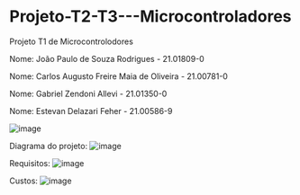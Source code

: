 # Projeto-T2-T3---Microcontroladores

Projeto T1 de Microcontrolodores

Nome: João Paulo de Souza Rodrigues - 21.01809-0

Nome: Carlos Augusto Freire Maia de Oliveira - 21.00781-0

Nome: Gabriel Zendoni Allevi - 21.01350-0

Nome: Estevan Delazari Feher - 21.00586-9

![image](https://github.com/user-attachments/assets/bb75adf3-b2c3-4b8d-bc65-a3368d555fd3)


Diagrama do projeto:
![image](https://github.com/user-attachments/assets/d27fa9af-3b78-4725-8144-46143baf52b0)

Requisitos:
![image](https://github.com/user-attachments/assets/cdaf3f16-a901-4cc8-8706-4192e266796d)

Custos:
![image](https://github.com/user-attachments/assets/f643fe1d-d13a-4322-a9f6-e724d4cc4497)

